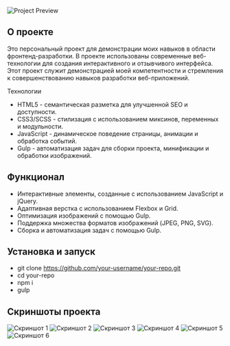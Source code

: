 ![Project Preview](https://sun9-34.userapi.com/impg/JeqpWKLs6WK_vGdb7SuroLriLB5mF8Xyt2aMTw/I1EFAolfgwM.jpg?size=1916x930&quality=96&sign=fb0df4b21aadb2e9b4b8a0f6664507c8&type=album)

## О проекте

Это персональный проект для демонстрации моих навыков в области фронтенд-разработки. В проекте использованы современные веб-технологии для создания интерактивного и отзывчивого интерфейса. Этот проект служит демонстрацией моей компетентности и стремления к совершенствованию навыков разработки веб-приложений.

Технологии

- HTML5 - семантическая разметка для улучшенной SEO и доступности.
- CSS3/SCSS - стилизация с использованием миксинов, переменных и модульности.
- JavaScript - динамическое поведение страницы, анимации и обработка событий.
- Gulp - автоматизация задач для сборки проекта, минификации и обработки изображений.

## Функционал

- Интерактивные элементы, созданные с использованием JavaScript и jQuery.
- Адаптивная верстка с использованием Flexbox и Grid.
- Оптимизация изображений с помощью Gulp.
- Поддержка множества форматов изображений (JPEG, PNG, SVG).
- Сборка и автоматизация задач с помощью Gulp.

## Установка и запуск

- git clone https://github.com/your-username/your-repo.git
- cd your-repo
- npm i
- gulp

## Скриншоты проекта
![Скриншот 1](https://sun9-60.userapi.com/impg/H7k-cl7dWcKhjIVOLlO8O_1wd2uLEnXlNCe55Q/YsdFOOHY2I4.jpg?size=1916x1030&quality=96&sign=f40dacfd9c7a8b89d44370d0829db547&type=album)
![Скриншот 2](https://sun9-73.userapi.com/impg/HuySE4JDU49zfxxDUiWRLDJJgl7IQxntL7WeDA/jgvXeCCevYg.jpg?size=1916x793&quality=96&sign=8e9adc475f15e2e1ec891133be5909d4&type=album)
![Скриншот 3](https://sun9-18.userapi.com/impg/uNthLALqkEqZfxgE_4iLehqN4zrsIfUpAHSqzQ/4Oj7g9hzFSc.jpg?size=1916x782&quality=96&sign=d160f5b18ab8202b22fb3427bf283843&type=album)
![Скриншот 4](https://sun9-10.userapi.com/impg/7-QadWlhodvDRB17UelT7DMgbndKsrsuET6bEQ/pKw2tD3kFP0.jpg?size=1916x778&quality=96&sign=a885ae28e3f15e4d509746eb5a1b29ae&type=album)
![Скриншот 5](https://sun9-4.userapi.com/impg/spM_RUx2oORsA5nSh59ZxoRV9T-DHU1NgDjkmA/PDyAho0ycPk.jpg?size=1916x768&quality=96&sign=37388631ff2c67753b701d0bd0de8dee&type=album)
![Скриншот 6](https://sun9-66.userapi.com/impg/4TB6rvb7bzsEXnpM5cs1pCJOmnvSRnEHe5IxxA/hx_MLi5puW0.jpg?size=1916x771&quality=96&sign=e590e3f92af850e79eed694c793bfc49&type=album)
